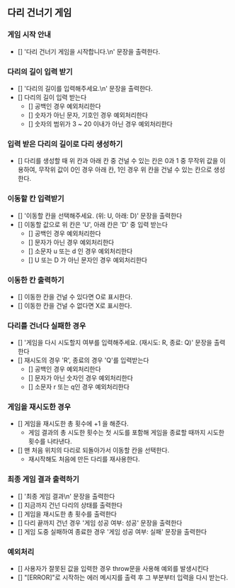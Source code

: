 ## 다리 건너기 게임

### 게임 시작 안내

- [] '다리 건너기 게임을 시작합니다.\n' 문장을 출력한다.

### 다리의 길이 입력 받기

- [] '다리의 길이를 입력해주세요.\n' 문장을 출력한다.
- [] 다리의 길이 입력 받는다
  - [] 공백인 경우 예외처리한다
  - [] 숫자가 아닌 문자, 기호인 경우 예외처리한다
  - [] 숫자의 범위가 3 ~ 20 이내가 아닌 경우 예외처리한다

### 입력 받은 다리의 길이로 다리 생성하기

- [] 다리를 생성할 때 위 칸과 아래 칸 중 건널 수 있는 칸은 0과 1 중 무작위 값을 이용하여, 무작위 값이 0인 경우 아래 칸, 1인 경우 위 칸을 건널 수 있는 칸으로 생성한다.

### 이동할 칸 입력받기

- [] '이동할 칸을 선택해주세요. (위: U, 아래: D)' 문장을 출력한다
- [] 이동할 값으로 위 칸은 'U', 아래 칸은 'D' 중 입력 받는다
  - [] 공백인 경우 예외처리한다
  - [] 문자가 아닌 경우 예외처리한다
  - [] 소문자 u 또는 d 인 경우 예외처리한다
  - [] U 또는 D 가 아닌 문자인 경우 예외처리한다

### 이동한 칸 출력하기

- [] 이동한 칸을 건널 수 있다면 O로 표시한다.
- [] 이동한 칸을 건널 수 없다면 X로 표시한다.

### 다리를 건너다 실패한 경우

- [] '게임을 다시 시도할지 여부를 입력해주세요. (재시도: R, 종료: Q)' 문장을 출력한다
- [] 재시도의 경우 'R', 종료의 경우 'Q'를 입력받는다
  - [] 공백인 경우 예외처리한다
  - [] 문자가 아닌 숫자인 경우 예외처리한다
  - [] 소문자 r 또는 q인 경우 예외처리한다

### 게임을 재시도한 경우

- [] 게임을 재시도한 총 횟수에 +1 을 해준다.
  - 게임 결과의 총 시도한 횟수는 첫 시도를 포함해 게임을 종료할 때까지 시도한 횟수를 나타낸다.
- [] 맨 처음 위치의 다리로 되돌아가서 이동할 칸을 선택한다.
  - 재시작해도 처음에 만든 다리를 재사용한다.

### 최종 게임 결과 출력하기

- [] '최종 게임 결과\n' 문장을 출력한다
- [] 지금까지 건넌 다리의 상태를 출력한다
- [] 게임을 재시도한 총 횟수를 출력한다
- [] 다리 끝까지 건넌 경우 '게임 성공 여부: 성공' 문장을 출력한다
- [] 게임 도중 실패하여 종료한 경우 '게임 성공 여부: 실패' 문장을 출력한다

### 예외처리

- [] 사용자가 잘못된 값을 입력한 경우 throw문을 사용해 예외를 발생시킨다
- [] "[ERROR]"로 시작하는 에러 메시지를 출력 후 그 부분부터 입력을 다시 받는다.
